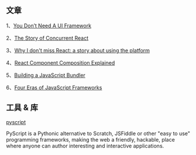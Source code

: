 ## 文章
1、[You Don’t Need A UI Framework](https://www.smashingmagazine.com/2022/05/you-dont-need-ui-framework/)

2、[The Story of Concurrent React](https://www.youtube.com/watch?v=NZoRlVi3MjQ)

3、[Why I don't miss React: a story about using the platform](https://www.jackfranklin.co.uk/blog/working-with-react-and-the-web-platform/)

4、[React Component Composition Explained](https://felixgerschau.com/react-component-composition)

5、[Building a JavaScript Bundler](https://cpojer.net/posts/building-a-javascript-bundler)

6、[Four Eras of JavaScript Frameworks](https://www.pzuraq.com/blog/four-eras-of-javascript-frameworks)


## 工具 & 库
[pyscript](https://github.com/pyscript/pyscript)

PyScript is a Pythonic alternative to Scratch, JSFiddle or other "easy to use" programming frameworks, making the web a friendly, hackable, place where anyone can author interesting and interactive applications.